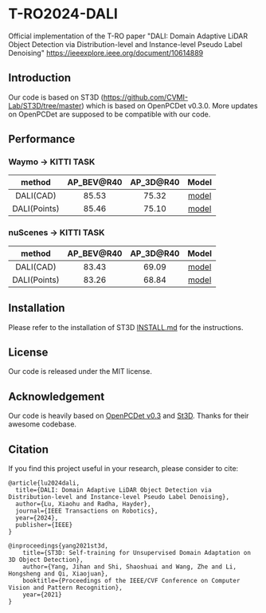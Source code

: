 # T-RO2024-DALI
Official implementation of the T-RO paper "DALI: Domain Adaptive LiDAR Object Detection via Distribution-level and Instance-level Pseudo Label Denoising" https://ieeexplore.ieee.org/document/10614889

## Introduction
Our code is based on ST3D (https://github.com/CVMI-Lab/ST3D/tree/master) which is based on OpenPCDet v0.3.0. More updates on OpenPCDet are supposed to be compatible with our code.

## Performance
### Waymo -> KITTI TASK
|     method        | AP_BEV@R40 | AP_3D@R40 | Model | 
|:-----------------:|:----------:|:---------:|:-----:|
|    DALI(CAD)      |    85.53   |    75.32  |[model](https://drive.google.com/file/d/1WzVQoue7JUiVmdXOWHJ_tLHGSqRLgV-a/view?usp=sharing)|
|    DALI(Points)   |    85.46   |    75.10  |[model](https://drive.google.com/file/d/1deZbQlRBEoYXaqkfPRqu60AEoZ7BbVfR/view?usp=sharing)|


### nuScenes -> KITTI TASK
|     method        | AP_BEV@R40 | AP_3D@R40 | Model |
|:-----------------:|:----------:|:---------:|:-----:|
|    DALI(CAD)      |    83.43   |    69.09  | [model](https://drive.google.com/file/d/1FfI7LhDIElICmCxAR6dqy0PBLXt24DkL/view?usp=sharing)|
|    DALI(Points)   |    83.26   |    68.84  | [model](https://drive.google.com/file/d/1Ni1s7ctSYvoJgIHWYEltfxarBqbwtjhF/view?usp=sharing)|

## Installation

Please refer to the installation of ST3D [INSTALL.md](https://github.com/CVMI-Lab/ST3D/blob/master/docs/INSTALL.md) for the instructions.

## License

Our code is released under the MIT license.

## Acknowledgement

Our code is heavily based on [OpenPCDet v0.3](https://github.com/open-mmlab/OpenPCDet/commit/e3bec15f1052b4827d942398f20f2db1cb681c01) and [St3D](https://github.com/CVMI-Lab/ST3D/tree/master). Thanks for their awesome codebase.

## Citation

If you find this project useful in your research, please consider to cite:
```
@article{lu2024dali,
  title={DALI: Domain Adaptive LiDAR Object Detection via Distribution-level and Instance-level Pseudo Label Denoising},
  author={Lu, Xiaohu and Radha, Hayder},
  journal={IEEE Transactions on Robotics},
  year={2024},
  publisher={IEEE}
}
```
```
@inproceedings{yang2021st3d,
    title={ST3D: Self-training for Unsupervised Domain Adaptation on 3D Object Detection},
    author={Yang, Jihan and Shi, Shaoshuai and Wang, Zhe and Li, Hongsheng and Qi, Xiaojuan},
    booktitle={Proceedings of the IEEE/CVF Conference on Computer Vision and Pattern Recognition},
    year={2021}
}
```
